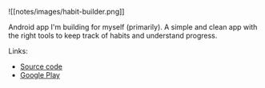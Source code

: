 ![[notes/images/habit-builder.png]]

Android app I'm building for myself (primarily). A simple and clean app with the right tools to keep track of habits and understand progress.

Links:
- [Source code](https://github.com/ofalvai/HabitBuilder)
- [Google Play](https://play.google.com/store/apps/details?id=com.ofalvai.habittracker)
